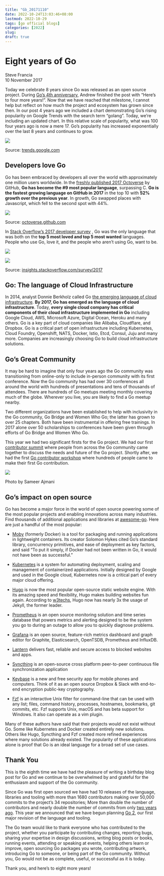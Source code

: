 ```yaml
---
title: "Gb_20171110"
date: 2022-10-24T13:03:46+08:00
lastmod: 2022-10-29
tags: [go official blogs]
categories: [2022]
slug:
draft: true
---
```


# Eight years of Go

Steve Francia  
10 November 2017

Today we celebrate 8 years since Go was released as an open source project. During [Go’s 4th anniversary](https://blog.golang.org/4years), Andrew finished the post with “Here’s to four more years!”. Now that we have reached that milestone, I cannot help but reflect on how much the project and ecosystem has grown since then. In our post 4 years ago we included a chart demonstrating Go’s rising popularity on Google Trends with the search term “golang”. Today, we’re including an updated chart. In this relative scale of popularity, what was 100 four years ago is now a mere 17. Go’s popularity has increased exponentially over the last 8 years and continues to grow.

![](https://go.dev/blog/8years/image1.png)

Source: [trends.google.com](https://trends.google.com/trends/explore?date=2009-10-01%202017-10-30&q=golang&hl=en-US)

## Developers love Go

Go has been embraced by developers all over the world with approximately one million users worldwide. In the [freshly published 2017 Octoverse](https://octoverse.github.com/) by GitHub, **Go has become the #9 most popular language**, surpassing C. **Go is the fastest growing language on GitHub in 2017** in the top 10 with **52% growth over the previous year**. In growth, Go swapped places with Javascript, which fell to the second spot with 44%.

![](https://go.dev/blog/8years/image2.png)

Source: [octoverse.github.com](https://octoverse.github.com/)

In [Stack Overflow’s 2017 developer survey](https://insights.stackoverflow.com/survey/2017#most-loved-dreaded-and-wanted) , Go was the only language that was both on the **top 5 most loved and top 5 most wanted** languages. People who use Go, love it, and the people who aren’t using Go, want to be.

![](https://go.dev/blog/8years/image3.png)

![](https://go.dev/blog/8years/image4.png)

Source: [insights.stackoverflow.com/survey/2017](https://insights.stackoverflow.com/survey/2017#most-loved-dreaded-and-wanted)

## Go: The language of Cloud Infrastructure

In 2014, analyst Donnie Berkholz called Go [the emerging language of cloud infrastructure](http://redmonk.com/dberkholz/2014/03/18/go-the-emerging-language-of-cloud-infrastructure/). **By 2017, Go has emerged as the language of cloud infrastructure**. Today, **every single cloud company has critical components of their cloud infrastructure implemented in Go** including Google Cloud, AWS, Microsoft Azure, Digital Ocean, Heroku and many others. Go is a key part of cloud companies like Alibaba, Cloudflare, and Dropbox. Go is a critical part of open infrastructure including Kubernetes, Cloud Foundry, Openshift, NATS, Docker, Istio, Etcd, Consul, Juju and many more. Companies are increasingly choosing Go to build cloud infrastructure solutions.

## Go’s Great Community

It may be hard to imagine that only four years ago the Go community was transitioning from online-only to include in-person community with its first conference. Now the Go community has had over 30 conferences all around the world with hundreds of presentations and tens of thousands of attendees. There are hundreds of Go meetups meeting monthly covering much of the globe. Wherever you live, you are likely to find a Go meetup nearby.

Two different organizations have been established to help with inclusivity in the Go community, Go Bridge and Women Who Go; the latter has grown to over 25 chapters. Both have been instrumental in offering free trainings. In 2017 alone over 50 scholarships to conferences have been given through efforts of Go Bridge and Women Who Go.

This year we had two significant firsts for the Go project. We had our first [contributor summit](https://blog.golang.org/contributors-summit) where people from across the Go community came together to discuss the needs and future of the Go project. Shortly after, we had the first [Go contributor workshop](https://blog.golang.org/contributor-workshop) where hundreds of people came to make their first Go contribution.

![](https://go.dev/blog/8years/photo.jpg)

Photo by Sameer Ajmani

## Go’s impact on open source

Go has become a major force in the world of open source powering some of the most popular projects and enabling innovations across many industries. Find thousands of additional applications and libraries at [awesome-go](https://github.com/avelino/awesome-go). Here are just a handful of the most popular:

- [Moby](https://mobyproject.org/) (formerly Docker) is a tool for packaging and running applications in lightweight containers. Its creator Solomon Hykes cited Go’s standard library, concurrency primitives, and ease of deployment as key factors, and said “To put it simply, if Docker had not been written in Go, it would not have been as successful.”
    
- [Kubernetes](https://kubernetes.io/) is a system for automating deployment, scaling and management of containerized applications. Initially designed by Google and used in the Google cloud, Kubernetes now is a critical part of every major cloud offering.
    
- [Hugo](https://gohugo.io/) is now the most popular open-source static website engine. With its amazing speed and flexibility, Hugo makes building websites fun again. According to [w3techs](https://w3techs.com/technologies/overview/content_management/all), Hugo now has nearly 3x the usage of Jekyll, the former leader.
    
- [Prometheus](https://prometheus.io/) is an open source monitoring solution and time series database that powers metrics and alerting designed to be the system you go to during an outage to allow you to quickly diagnose problems.
    
- [Grafana](https://grafana.com/) is an open source, feature-rich metrics dashboard and graph editor for Graphite, Elasticsearch, OpenTSDB, Prometheus and InfluxDB.
    
- [Lantern](https://getlantern.org/) delivers fast, reliable and secure access to blocked websites and apps.
    
- [Syncthing](https://syncthing.net/) is an open-source cross platform peer-to-peer continuous file synchronization application
    
- [Keybase](https://keybase.io/) is a new and free security app for mobile phones and computers. Think of it as an open source Dropbox & Slack with end-to-end encryption public-key cryptography.
    
- [Fzf](https://github.com/junegunn/fzf) is an interactive Unix filter for command-line that can be used with any list; files, command history, processes, hostnames, bookmarks, git commits, etc. Fzf supports Unix, macOS and has beta support for Windows. It also can operate as a vim plugin.
    

Many of these authors have said that their projects would not exist without Go. Some like Kubernetes and Docker created entirely new solutions. Others like Hugo, Syncthing and Fzf created more refined experiences where many solutions already existed. The popularity of these applications alone is proof that Go is an ideal language for a broad set of use cases.

## Thank You

This is the eighth time we have had the pleasure of writing a birthday blog post for Go and we continue to be overwhelmed by and grateful for the enthusiasm and support of the Go community.

Since Go was first open sourced we have had 10 releases of the language, libraries and tooling with more than 1680 contributors making over 50,000 commits to the project’s 34 repositories; More than double the number of contributors and nearly double the number of commits from only [two years ago](https://blog.golang.org/6years). This year we announced that we have begun planning [Go 2](https://blog.golang.org/toward-go2), our first major revision of the language and tooling.

The Go team would like to thank everyone who has contributed to the project, whether you participate by contributing changes, reporting bugs, sharing your expertise in design discussions, writing blog posts or books, running events, attending or speaking at events, helping others learn or improve, open sourcing Go packages you wrote, contributing artwork, introducing Go to someone, or being part of the Go community. Without you, Go would not be as complete, useful, or successful as it is today.

Thank you, and here’s to eight more years!